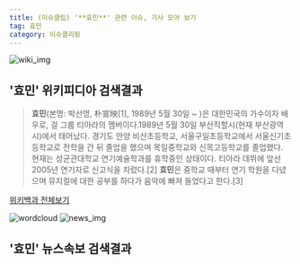 ```yaml
---
title: (이슈클립) '**효민**' 관련 이슈, 기사 모아 보기
tag: 효민
category: 이슈클리핑
---
```

![wiki_img](https://user-images.githubusercontent.com/42597476/44503234-41136a80-a6d0-11e8-9071-6fc6418eafe4.png)
## **'**효민**'** 위키피디아 검색결과
>**효민**(본명: 박선영, 朴宣映[1], 1989년 5월 30일 ~ )은 대한민국의 가수이자 배우로, 걸 그룹 티아라의 멤버이다.1989년 5월 30일 부산직할시(현재 부산광역시)에서 태어났다. 경기도 안양 비산초등학교, 서울구일초등학교에서 서울신기초등학교로 전학을 간 뒤 졸업을 했으며 목일중학교와 신목고등학교를 졸업했다. 현재는 성균관대학교 연기예술학과를 휴학중인 상태이다. 티아라 데뷔에 앞선 2005년 연기자로 신고식을 치렀다.[2] **효민**은 중학교 때부터 연기 학원을 다녔으며 뮤지컬에 대한 공부를 하다가 음악에 빠져 들었다고 한다.[3]

<a href="https://ko.wikipedia.org/wiki/효민" target="_blank">위키백과 전체보기</a>

![wordcloud](https://s3.ap-northeast-2.amazonaws.com/lyrics101-wordcloud/2018-09-16-1537085774.png)
![news_img](https://user-images.githubusercontent.com/42597476/44507050-1206f400-a6e4-11e8-8d98-7ffbfebb353f.png)
## **'**효민**'** 뉴스속보 검색결과

